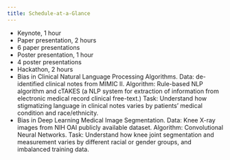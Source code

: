 ```yaml
---
title: Schedule-at-a-Glance
---
```


- Keynote, 1 hour
- Paper presentation, 2 hours
- 6 paper presentations
- Poster presentation, 1 hour
- 4 poster presentations
- Hackathon, 2 hours
- Bias in Clinical Natural Language Processing Algorithms. Data: de-identified clinical notes from
  MIMIC II. Algorithm: Rule-based NLP algorithm and cTAKES (a NLP system for extraction of
  information from electronic medical record clinical free-text.) Task: Understand how stigmatizing
  language in clinical notes varies by patients’ medical condition and race/ethnicity.
- Bias in Deep Learning Medical Image Segmentation. Data: Knee X-ray images from NIH OAI publicly
  available dataset. Algorithm: Convolutional Neural Networks. Task: Understand how knee joint
  segmentation and measurement varies by different racial or gender groups, and imbalanced training
  data.
